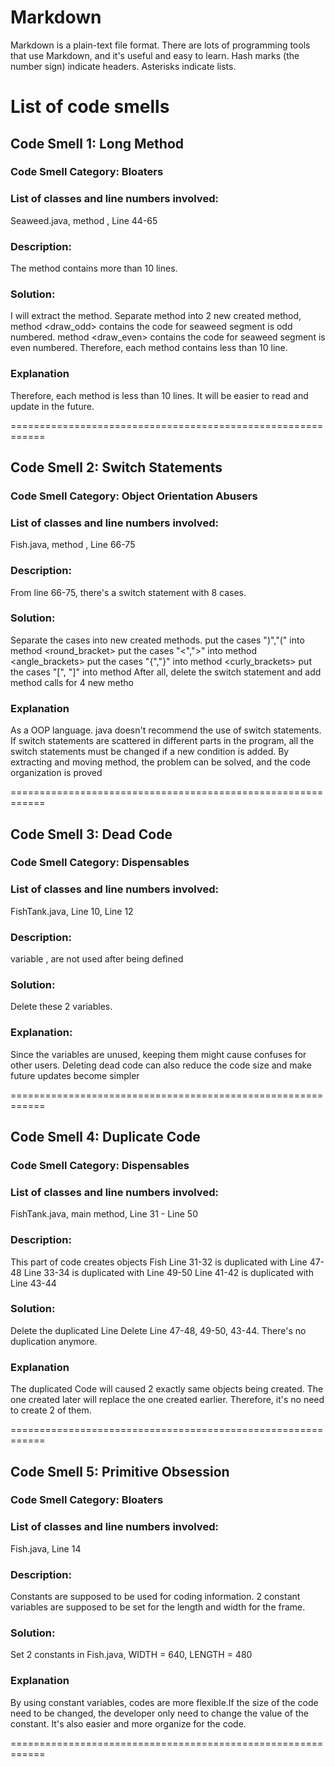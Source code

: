 # Markdown

Markdown is a plain-text file format. There are lots of programming tools that use Markdown, and it's useful and
easy to learn. Hash marks (the number sign) indicate headers. Asterisks indicate lists.

# List of code smells

## Code Smell 1: Long Method

### Code Smell Category: Bloaters

### List of classes and line numbers involved:

Seaweed.java, method <draw>, Line 44-65

### Description:

The method contains more than 10 lines.

### Solution:

I will extract the method.
Separate method <draw> into 2 new created method,
method <draw_odd> contains the code for seaweed segment is odd numbered.
method <draw_even> contains the code for seaweed segment is even numbered.
Therefore, each method contains less than 10 line.

### Explanation
Therefore, each method is less than 10 lines. It will be easier to read and update in the future.

============================================================

## Code Smell 2: Switch Statements

### Code Smell Category: Object Orientation Abusers

### List of classes and line numbers involved:

Fish.java, method <reverseAppearance>, Line 66-75

### Description:
From line 66-75, there's a switch statement with 8 cases.

### Solution:
Separate the cases into new created methods.
put the cases ")","(" into method <round_bracket>
put the cases "<",">" into method <angle_brackets>
put the cases "{","}" into method <curly_brackets>
put the cases "[", "]" into method <square brackets>
After all, delete the switch statement
and add method calls for 4 new metho

### Explanation
As a OOP language. java doesn't recommend the use of switch statements.
If switch statements are scattered in different parts in the program,
all the switch statements must be changed if a new condition is added.
By extracting and moving method, the problem can be solved, and the code organization is proved

============================================================

## Code Smell 3: Dead Code

### Code Smell Category: Dispensables

### List of classes and line numbers involved:
FishTank.java, Line 10, Line 12

### Description:
variable <charWidth>, <charHeight> are not used after being defined

### Solution:
Delete these 2 variables.

### Explanation:
Since the variables are unused, keeping them might cause confuses for other users.
Deleting dead code can also reduce the code size and make future updates become simpler

============================================================

## Code Smell 4: Duplicate Code

### Code Smell Category: Dispensables

### List of classes and line numbers involved:
FishTank.java, main method, Line 31 - Line 50

### Description:
This part of code creates objects Fish
Line 31-32 is duplicated with Line 47-48
Line 33-34 is duplicated with Line 49-50
Line 41-42 is duplicated with Line 43-44


### Solution:
Delete the duplicated Line
Delete Line 47-48, 49-50, 43-44. There's no duplication anymore.

### Explanation
The duplicated Code will caused 2 exactly same objects being created.
The one created later will replace the one created earlier.
Therefore, it's no need to create 2 of them.

============================================================

## Code Smell 5: Primitive Obsession

### Code Smell Category: Bloaters

### List of classes and line numbers involved:
Fish.java, Line 14

### Description:
Constants are supposed to be used for coding information.
2 constant variables are supposed to be set for the length and width for the frame.

### Solution:
Set 2 constants in Fish.java,
WIDTH = 640, LENGTH = 480

### Explanation
By using constant variables, codes are more flexible.If the size of the code need to be
changed, the developer only need to change the value of the constant.
It's also easier and more organize for the code.


============================================================
